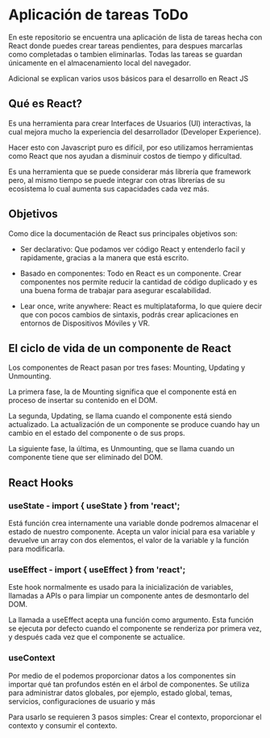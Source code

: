 # Aplicación de tareas ToDo
En este repositorio se encuentra una aplicación de lista de tareas hecha con React donde puedes crear tareas pendientes, para despues marcarlas como completadas o tambien eliminarlas. Todas las tareas se guardan únicamente en el almacenamiento local del navegador.

Adicional se explican varios usos básicos para el desarrollo en React JS

## Qué es React?
Es una herramienta para crear Interfaces de Usuarios (UI) interactivas, la cual mejora mucho la experiencia del desarrollador (Developer Experience).

Hacer esto con Javascript puro es difícil, por eso utilizamos herramientas como React que nos ayudan a disminuir costos de tiempo y dificultad.

Es una herramienta que se puede considerar más librería que framework pero, al mismo tiempo se puede integrar con otras librerías de su ecosistema lo cual aumenta sus capacidades cada vez más.

## Objetivos
Como dice la documentación de React sus principales objetivos son:

- Ser declarativo: Que podamos ver código React y entenderlo facil y rapidamente, gracias a la manera que está escrito.

- Basado en componentes: Todo en React es un componente. Crear componentes nos permite reducir la cantidad de código duplicado y es una buena forma de trabajar para asegurar escalabilidad.

- Lear once, write anywhere: React es multiplataforma, lo que quiere decir que con pocos cambios de sintaxis, podrás crear aplicaciones en entornos de Dispositivos Móviles y VR.

## El ciclo de vida de un componente de React
Los componentes de React pasan por tres fases: Mounting, Updating y Unmounting.

La primera fase, la de Mounting significa que el componente está en proceso de insertar su contenido en el DOM.

La segunda, Updating, se llama cuando el componente está siendo actualizado. La actualización de un componente se produce cuando hay un cambio en el estado del componente o de sus props.

La siguiente fase, la última, es Unmounting, que se llama cuando un componente tiene que ser eliminado del DOM.

## React Hooks

### useState - import { useState } from 'react';
Está función crea internamente una variable donde podremos almacenar el estado de nuestro componente. Acepta un valor inicial para esa variable y devuelve un array con dos elementos, el valor de la variable y la función para modificarla.

### useEffect - import { useEffect } from 'react';
Este hook normalmente es usado para la inicialización de variables, llamadas a APIs o para limpiar un componente antes de desmontarlo del DOM.

La llamada a useEffect acepta una función como argumento. Esta función se ejecuta por defecto cuando el componente se renderiza por primera vez, y después cada vez que el componente se actualice.

### useContext
Por medio de el podemos proporcionar datos a los componentes sin importar qué tan profundos estén en el árbol de componentes. Se utiliza para administrar datos globales, por ejemplo, estado global, temas, servicios, configuraciones de usuario y más

Para usarlo se requieren 3 pasos simples: Crear el contexto, proporcionar el contexto y consumir el contexto.